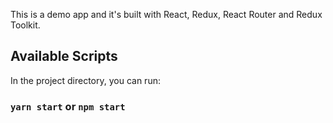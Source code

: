 This is a demo app and it's built with React, Redux, React Router and Redux Toolkit.

## Available Scripts

In the project directory, you can run:

### `yarn start` or `npm start`
